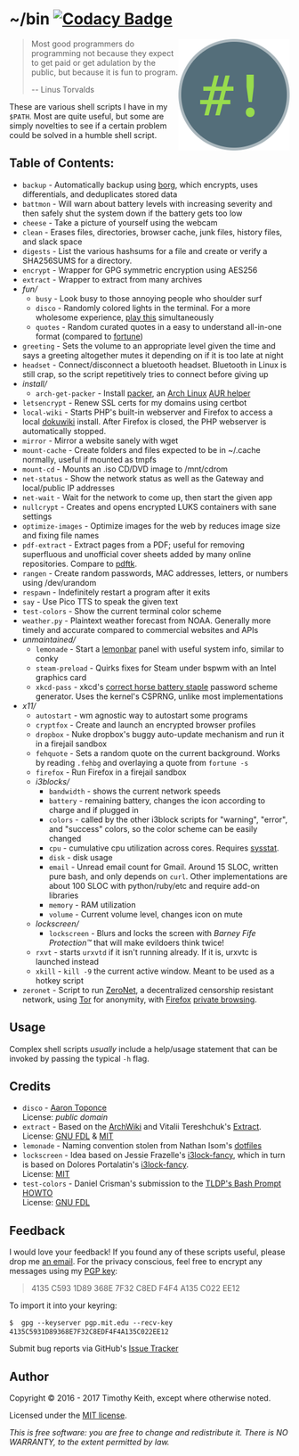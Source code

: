 # ~/bin [![Codacy Badge](https://api.codacy.com/project/badge/Grade/a2be672889a848609315c6173ebd7766)](https://www.codacy.com/app/timothykeith/bin)

<img align="right" alt="Shebang" src="https://raw.githubusercontent.com/keithieopia/bin/master/.readme-assets/shebang.png">

> Most good programmers do programming not because they expect to get paid or
> get adulation by the public, but because it is fun to program.
>  
> -- Linus Torvalds

These are various shell scripts I have in my `$PATH`. Most are quite 
useful, but some are simply novelties to see if a certain problem could 
be solved in a humble shell script.


## Table of Contents:

* `backup` - Automatically backup using [borg](https://borgbackup.readthedocs.io/en/stable/),
   which encrypts, uses differentials, and deduplicates stored data
* `battmon` - Will warn about battery levels with increasing severity 
   and then safely shut the system down if the battery gets too low
* `cheese` - Take a picture of yourself using the webcam
* `clean` - Erases files, directories, browser cache, junk files, 
   history files, and slack space
* `digests` - List the various hashsums for a file and create or verify 
   a SHA256SUMS for a directory.
* `encrypt` - Wrapper for GPG symmetric encryption using AES256
* `extract` - Wrapper to extract from many archives
* *fun/*
    * `busy`  - Look busy to those annoying people who shoulder surf
	* `disco` - Randomly colored lights in the terminal. For a more 
	  wholesome experience, [play this](https://www.youtube.com/watch?v=A_sY2rjxq6M)
	  simultaneously
	* `quotes` - Random curated quotes in a easy to understand 
	  all-in-one format (compared to [fortune](https://en.wikipedia.org/wiki/Fortune_%28Unix%29))
* `greeting` - Sets the volume to an appropriate level given the time 
   and says a greeting altogether mutes it depending on if it is too 
   late at night    
* `headset` - Connect/disconnect a bluetooth headset. Bluetooth in Linux 
   is still crap, so the script repetitively tries to connect before 
   giving up
* *install/*
    * `arch-get-packer` - Install [packer](https://aur.archlinux.org/packages/packer/),
       an [Arch Linux](https://www.archlinux.org/) [AUR helper](https://wiki.archlinux.org/index.php/AUR_helpers)
* `letsencrypt` - Renew SSL certs for my domains using certbot
* `local-wiki` - Starts PHP's built-in webserver and Firefox to access 
   a local [dokuwiki](https://www.dokuwiki.org) install. After Firefox is 
   closed, the PHP webserver is automatically stopped.
* `mirror` - Mirror a website sanely with wget
* `mount-cache` - Create folders and files expected to be in ~/.cache normally,
   useful if mounted as tmpfs
* `mount-cd` - Mounts an .iso CD/DVD image to /mnt/cdrom
* `net-status` - Show the network status as well as the Gateway and local/public
   IP addresses
* `net-wait` - Wait for the network to come up, then start the given app
* `nullcrypt` - Creates and opens encrypted LUKS containers with sane settings
* `optimize-images` - Optimize images for the web by reduces image size and fixing
   file names
* `pdf-extract` - Extract pages from a PDF; useful for removing superfluous and
   unofficial cover sheets added by many online repositories. Compare to
   [pdftk](https://linux.die.net/man/1/pdftk).
* `rangen` - Create random passwords, MAC addresses, letters, or numbers 
   using /dev/urandom
* `respawn` - Indefinitely restart a program after it exits
* `say` - Use Pico TTS to speak the given text
* `test-colors` - Show the current terminal color scheme
* `weather.py` - Plaintext weather forecast from NOAA. Generally more timely and
   accurate compared to commercial websites and APIs
* *unmaintained/*
    * `lemonade` - Start a [lemonbar](https://github.com/LemonBoy/bar) panel
       with useful system info, similar to conky 
    * `steam-preload` - Quirks fixes for Steam under bspwm with an Intel 
       graphics card
    * `xkcd-pass` - xkcd's [correct horse battery staple](https://xkcd.com/936/) 
       password scheme generator. Uses the kernel's CSPRNG, unlike most 
       implementations
* *x11/*
    * `autostart` - wm agnostic way to autostart some programs
    * `cryptfox` - Create and launch an encrypted browser profiles
    * `dropbox` - Nuke dropbox's buggy auto-update mechanism and run it 
       in a firejail sandbox
	* `fehquote` - Sets a random quote on the current background. Works 
	   by reading `.fehbg` and overlaying a quote from `fortune -s`
    * `firefox` - Run Firefox in a firejail sandbox
    * *i3blocks/*
        * `bandwidth` - shows the current network speeds
		* `battery` - remaining battery, changes the icon according to 
		   charge and if plugged in
		* `colors` - called by the other i3block scripts for "warning", 
		   "error", and "success" colors, so the color scheme can be 
		   easily changed
		* `cpu` - cumulative cpu utilization across cores. Requires 
		   [sysstat](http://sebastien.godard.pagesperso-orange.fr/).
		* `disk` - disk usage
		* `email` - Unread email count for Gmail. Around 15 SLOC, 
		   written pure bash, and only depends on `curl`. Other 
		   implementations are about 100 SLOC with python/ruby/etc 
		   and require add-on libraries 
		* `memory` - RAM utilization
		* `volume` - Current volume level, changes icon on mute
    * *lockscreen/*
        * `lockscreen` - Blurs and locks the screen with *Barney Fife
           Protection&trade;* that will make evildoers think twice!
    * `rxvt` - starts `urxvtd` if it isn't running already. If it is, 
       urxvtc is launched instead
    * `xkill` - `kill -9` the current active window. Meant to be used
       as a hotkey script
* `zeronet` - Script to run [ZeroNet](https://zeronet.io/), a 
   decentralized censorship resistant network, using [Tor](https://www.torproject.org/)
   for anonymity, with [Firefox](https://www.mozilla.org/en-US/firefox/new/) 
   [private browsing](https://support.mozilla.org/t5/Protect-your-privacy/Private-Browsing-Use-Firefox-without-saving-history/ta-p/4473).


## Usage
Complex shell scripts *usually* include a help/usage statement that can
be invoked by passing the typical `-h` flag.


## Credits

* `disco` - [Aaron Toponce](https://pthree.org/2016/01/21/using-your-monitors-as-a-cryptographically-secure-pseudorandom-number-generator/)  
  License: *public domain*
* `extract` - Based on the [ArchWiki](https://wiki.archlinux.org/index.php/Bash/Functions#Extract)
  and Vitalii Tereshchuk's [Extract](https://github.com/xvoland/Extract).  
  License: [GNU FDL](https://www.gnu.org/copyleft/fdl.html) & [MIT](https://opensource.org/licenses/MIT)
* `lemonade` - Naming convention stolen from Nathan Isom's [dotfiles](https://github.com/neeasade/dotfiles)
* `lockscreen` - Idea based on Jessie Frazelle's [i3lock-fancy](https://github.com/jessfraz/dotfiles/blob/master/bin/fancy-i3lock),
which in turn is based on Dolores Portalatin's [i3lock-fancy](https://github.com/meskarune/i3lock-fancy).  
License: [MIT](https://opensource.org/licenses/MIT)
* `test-colors` - Daniel Crisman's submission to the [TLDP's Bash Prompt HOWTO](http://tldp.org/HOWTO/Bash-Prompt-HOWTO/x329.html)  
  License: [GNU FDL](https://www.gnu.org/copyleft/fdl.html)


## Feedback
I would love your feedback! If you found any of these scripts useful, please
drop me [an email](mailto:timothykeith@gmail.com). For the privacy conscious,
feel free to encrypt any messages using my [PGP key](http://pgp.mit.edu/pks/lookup?op=vindex&fingerprint=on&search=0xF4F4A135C022EE12):

> 4135 C593 1D89 368E 7F32 C8ED F4F4 A135 C022 EE12

To import it into your keyring:
```console
$  gpg --keyserver pgp.mit.edu --recv-key 4135C5931D89368E7F32C8EDF4F4A135C022EE12
```

Submit bug reports via GitHub's [Issue Tracker](https://github.com/keithieopia/bin/issues)


## Author
Copyright &copy; 2016 - 2017 Timothy Keith, except where otherwise noted.

Licensed under the [MIT license](https://github.com/keithieopia/bin/blob/master/LICENSE).

*This is free software: you are free to change and redistribute it. There is NO
WARRANTY, to the extent permitted by law.*
